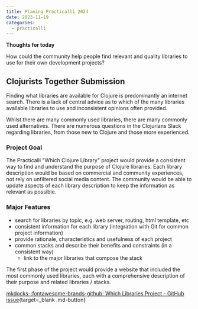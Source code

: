 ```yaml
---
title: Planing Practicalli 2024
date: 2023-11-19
categories:
  - practicalli
---
```


**Thoughts for today**
         
How could the community help people find relevant and quality libraries to use for their own development projects?


<!-- more -->

## Clojurists Together Submission

Finding what libraries are available for Clojure is predominantly an internet search. There is a lack of central advice as to which of the many libraries available libraries to use and inconsistent opinions often provided.

Whilst there are many commonly used libraries, there are many commonly used alternatives.  There are numerous questions in the Clojurians Slack regarding libraries, from those new to Clojure and those more experienced.

### Project Goal

The Practicalli "Which Clojure Library" project would provide a consistent way to find and understand the purpose of Clojure libraries.  Each library description would be based on commercial and community experiences, not rely on unfiltered social media content.  The community would be able to update aspects of each library description to keep the information as relevant as possible.

### Major Features

- search for libraries by topic, e.g. web server, routing, html template, etc
- consistent information for each library (integration with Git for common project information)
- provide rationale, characteristics and usefulness of each project
- common stacks and describe their benefits and constraints (in a consistent way)
  - link to the major libraries that compose the stack

The first phase of the project would provide a website that included the most commonly used libraries, each with a comprehensive description of their purpose and related libraries / stacks. 


[mkdocks-:fontawesome-brands-github: Which Libraries Project - GitHub issue](https://github.com/practicalli/which-clojure-library/issues/1){target=_blank .md-button} 

